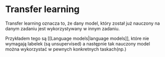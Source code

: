 # Transfer learning
Transfer learning oznacza to, że dany model, który został już nauczony na danym zadaniu jest wykorzystywany w innym zadaniu. 

Przykładem tego są [[Language models|language models]], które nie wymagają labelek (są unsupervised) a następnie tak nauczony model można wykorzystać w pewnych konkretnych taskach(np.)
